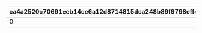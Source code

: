 |ca4a2520c70691eeb14ce6a12d8714815dca248b89f9798eff4c2f2aa633e010|3e9b38d429491e403cddfb4afbd40f1366cc86edcbc41a6b42b53a1f2932ac4a|94e4d465b24895a645f8507b0b82bb4ac0ff76f10d1efdd308982a246b03dc3d|469b30cc9065f8679e9c194856c07259896544b235976ba7506ee252abc4699f|3a9d98c0e81942cf4550b65e467a9593010ce0c6ac2456dc45f908bf227d3b1d|d754edf7fe1ee41383c1a326863b8250d032c45ac3c17cd8ea306b3d544dcb9f|9b40a72e5a3642a402415526e32c61e9f88069440e9583e0937567050bf5a123|d0f6f36cfa4be4ce8c5c4d9614a537568914dd1a77288b1bc3d440fbb3b421d8|f871bedc33da6079f2007efe1e5dc1c4b7d9de64d26267c821c4d849f524d429|6bfcc172d7ad170a77c8185554f17bd3fcc78398dd055d8ca038fc65697dcfa0|635adc17e5fe6bdf01466e345c0c3993b328e5aaff45f1df852077b018867d23|
| --- | --- | --- | --- | --- | --- | --- | --- | --- | --- | --- |
|0|0|0|1|109701|109801|0|1|0|2|0|
